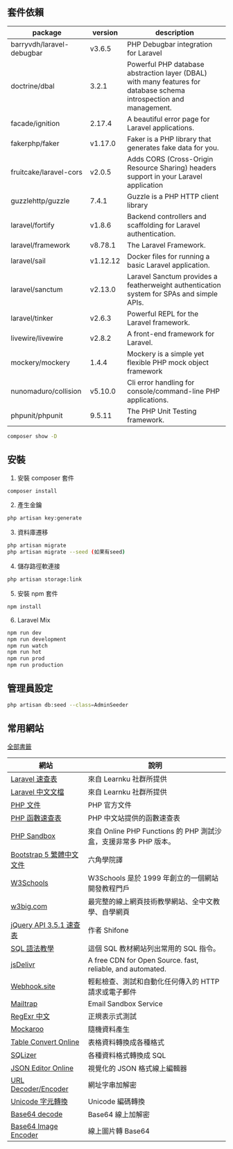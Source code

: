 ## 套件依賴

| package                   | version  | description                                                                                                         |
| ------------------------- | -------- | ------------------------------------------------------------------------------------------------------------------- |
| barryvdh/laravel-debugbar | v3.6.5   | PHP Debugbar integration for Laravel                                                                                |
| doctrine/dbal             | 3.2.1    | Powerful PHP database abstraction layer (DBAL) with many features for database schema introspection and management. |
| facade/ignition           | 2.17.4   | A beautiful error page for Laravel applications.                                                                    |
| fakerphp/faker            | v1.17.0  | Faker is a PHP library that generates fake data for you.                                                            |
| fruitcake/laravel-cors    | v2.0.5   | Adds CORS (Cross-Origin Resource Sharing) headers support in your Laravel application                               |
| guzzlehttp/guzzle         | 7.4.1    | Guzzle is a PHP HTTP client library                                                                                 |
| laravel/fortify           | v1.8.6   | Backend controllers and scaffolding for Laravel authentication.                                                     |
| laravel/framework         | v8.78.1  | The Laravel Framework.                                                                                              |
| laravel/sail              | v1.12.12 | Docker files for running a basic Laravel application.                                                               |
| laravel/sanctum           | v2.13.0  | Laravel Sanctum provides a featherweight authentication system for SPAs and simple APIs.                            |
| laravel/tinker            | v2.6.3   | Powerful REPL for the Laravel framework.                                                                            |
| livewire/livewire         | v2.8.2   | A front-end framework for Laravel.                                                                                  |
| mockery/mockery           | 1.4.4    | Mockery is a simple yet flexible PHP mock object framework                                                          |
| nunomaduro/collision      | v5.10.0  | Cli error handling for console/command-line PHP applications.                                                       |
| phpunit/phpunit           | 9.5.11   | The PHP Unit Testing framework.                                                                                     |

```bash
composer show -D
```

## 安裝

1. 安裝 composer 套件

```bash
composer install
```

2. 產生金鑰

```bash
php artisan key:generate
```

3. 資料庫遷移

```bash
php artisan migrate
php artisan migrate --seed (如果有seed)
```

4. 儲存路徑軟連接

```bash
php artisan storage:link
```

5. 安裝 npm 套件

```bash
npm install
```

6. Laravel Mix

```bash
npm run dev
npm run development
npm run watch
npm run hot
npm run prod
npm run production
```

## 管理員設定

```bash
php artisan db:seed --class=AdminSeeder
```

## 常用網站

[全部書籤](https://github.com/lmly9193/lmly9193/blob/main/bookmarks.md)

| 網站                                                                 | 說明                                                             |
| -------------------------------------------------------------------- | ---------------------------------------------------------------- |
| [Laravel 速查表](https://learnku.com/docs/laravel-cheatsheet)        | 來自 Learnku 社群所提供                                          |
| [Laravel 中文文檔](https://learnku.com/docs/laravel/)                | 來自 Learnku 社群所提供                                          |
| [PHP 文件](https://www.php.net/manual/zh/)                           | PHP 官方文件                                                     |
| [PHP 函數速查表](https://www.p2hp.com/phpfuncs.html)                 | PHP 中文站提供的函數速查表                                       |
| [PHP Sandbox](https://sandbox.onlinephpfunctions.com/)               | 來自 Online PHP Functions 的 PHP 測試沙盒，支援非常多 PHP 版本。 |
| [Bootstrap 5 繁體中文文件](https://bootstrap5.hexschool.com/)        | 六角學院譯                                                       |
| [W3Schools](https://www.w3schools.com/)                              | W3Schools 是於 1999 年創立的一個網站開發教程門戶                 |
| [w3big.com](http://www.w3big.com/zh-TW/)                             | 最完整的線上網頁技術教學網站、全中文教學、自學網頁               |
| [jQuery API 3.5.1 速查表](https://jquery.cuishifeng.cn/)             | 作者 Shifone                                                     |
| [SQL 語法教學](https://www.1keydata.com/tw/sql/sql-sitemap.html)     | 這個 SQL 教材網站列出常用的 SQL 指令。                           |
| [jsDelivr](https://www.jsdelivr.com)                                 | A free CDN for Open Source. fast, reliable, and automated.       |
| [Webhook.site](https://webhook.site)                                 | 輕鬆檢查、測試和自動化任何傳入的 HTTP 請求或電子郵件             |
| [Mailtrap](https://mailtrap.io/)                                     | Email Sandbox Service                                            |
| [RegExr 中文](https://regexr-cn.com/)                                | 正規表示式測試                                                   |
| [Mockaroo](https://mockaroo.com/)                                    | 隨機資料產生                                                     |
| [Table Convert Online](https://tableconvert.com/)                    | 表格資料轉換成各種格式                                           |
| [SQLizer](https://sqlizer.io)                                        | 各種資料格式轉換成 SQL                                           |
| [JSON Editor Online](https://jsoneditoronline.org/)                  | 視覺化的 JSON 格式線上編輯器                                     |
| [URL Decoder/Encoder](https://meyerweb.com/eric/tools/dencoder/)     | 網址字串加解密                                                   |
| [Unicode 字元轉換](https://www.ifreesite.com/unicode-ascii-ansi.htm) | Unicode 編碼轉換                                                 |
| [Base64 decode](https://www.base64decode.net/)                       | Base64 線上加解密                                                |
| [Base64 Image Encoder](https://www.base64-image.de/)                 | 線上圖片轉 Base64                                                |
